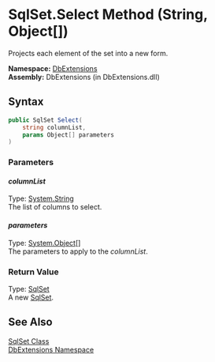 SqlSet.Select Method (String, Object[])
=======================================
Projects each element of the set into a new form.

**Namespace:** [DbExtensions][1]  
**Assembly:** DbExtensions (in DbExtensions.dll)

Syntax
------

```csharp
public SqlSet Select(
	string columnList,
	params Object[] parameters
)
```

### Parameters

#### *columnList*
Type: [System.String][2]  
The list of columns to select.

#### *parameters*
Type: [System.Object][3][]  
The parameters to apply to the *columnList*.

### Return Value
Type: [SqlSet][4]  
A new [SqlSet][4].

See Also
--------
[SqlSet Class][4]  
[DbExtensions Namespace][1]  

[1]: ../README.md
[2]: http://msdn.microsoft.com/en-us/library/s1wwdcbf
[3]: http://msdn.microsoft.com/en-us/library/e5kfa45b
[4]: README.md